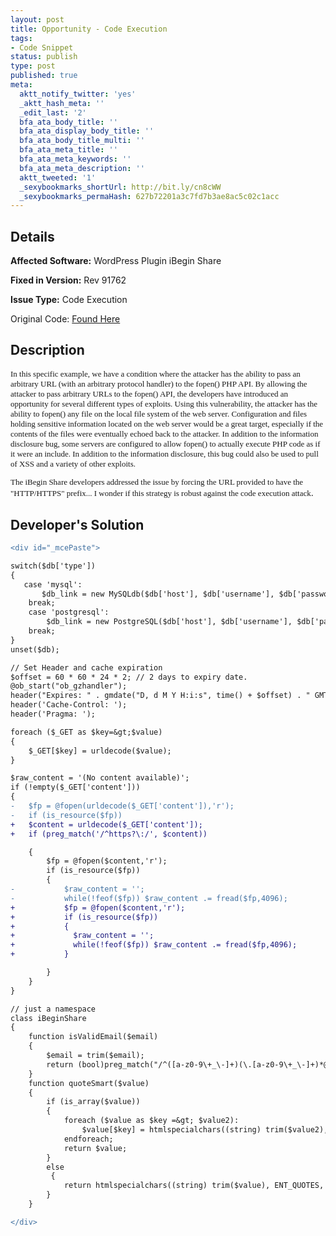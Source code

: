 ```yaml
---
layout: post
title: Opportunity - Code Execution
tags:
- Code Snippet
status: publish
type: post
published: true
meta:
  aktt_notify_twitter: 'yes'
  _aktt_hash_meta: ''
  _edit_last: '2'
  bfa_ata_body_title: ''
  bfa_ata_display_body_title: ''
  bfa_ata_body_title_multi: ''
  bfa_ata_meta_title: ''
  bfa_ata_meta_keywords: ''
  bfa_ata_meta_description: ''
  aktt_tweeted: '1'
  _sexybookmarks_shortUrl: http://bit.ly/cn8cWW
  _sexybookmarks_permaHash: 627b72201a3c7fd7b3ae8ac5c02c1acc
---
```

## Details
__Affected Software:__ WordPress Plugin iBegin Share

__Fixed in Version:__  Rev 91762

__Issue Type:__ Code Execution

Original Code: <a title="Opportunity" href="http://spotthevuln.com/2010/04/opportunity/" target="_blank">Found Here</a>
## Description
<p class="MsoNormal" style="margin: 0in 0in 10pt;"><span style="font-family: Calibri; font-size: small;">In this specific example, we have a condition where the attacker has the ability to pass an arbitrary URL (with an arbitrary protocol handler) to the fopen() PHP API.<span style="mso-spacerun: yes;">  </span>By allowing the attacker to pass arbitrary URLs to the fopen() API, the developers have introduced an opportunity for several different types of exploits.<span style="mso-spacerun: yes;">  </span>Using this vulnerability, the attacker has the ability to fopen() any file on the local file system of the web server.<span style="mso-spacerun: yes;">  </span>Configuration and files holding sensitive information located on the web server would be a great target, especially if the contents of the files were eventually echoed back to the attacker.<span style="mso-spacerun: yes;">  </span>In addition to the information disclosure bug, some servers are configured to allow fopen() to actually execute PHP code as if it were an include.<span style="mso-spacerun: yes;">  </span>In addition to the information disclosure, this bug could also be used to pull of XSS and a variety of other exploits.</span></p>
<p class="MsoNormal" style="margin: 0in 0in 10pt;"><span style="font-family: Calibri; font-size: small;">The iBegin Share developers addressed the issue by forcing the URL provided to have the "HTTP/HTTPS" prefix...<span style="mso-spacerun: yes;">  </span>I wonder if this strategy is robust against the code execution attack</span>.</p>

## Developer's Solution
```diff
<div id="_mcePaste">

switch($db['type'])
{
   case 'mysql':
       $db_link = new MySQLdb($db['host'], $db['username'], $db['password'], false, $db['database']);
    break;
    case 'postgresql':
        $db_link = new PostgreSQL($db['host'], $db['username'], $db['password'], false, $db['database']);
    break;
}
unset($db);

// Set Header and cache expiration
$offset = 60 * 60 * 24 * 2; // 2 days to expiry date.
@ob_start("ob_gzhandler");
header("Expires: " . gmdate("D, d M Y H:i:s", time() + $offset) . " GMT");
header('Cache-Control: ');
header('Pragma: ');

foreach ($_GET as $key=&gt;$value)
{
    $_GET[$key] = urldecode($value);
}

$raw_content = '(No content available)';
if (!empty($_GET['content']))
{
-   $fp = @fopen(urldecode($_GET['content']),'r');
-   if (is_resource($fp))
+   $content = urldecode($_GET['content']);
+   if (preg_match('/^https?\:/', $content))

    {
        $fp = @fopen($content,'r');
        if (is_resource($fp))
        {
-           $raw_content = '';
-           while(!feof($fp)) $raw_content .= fread($fp,4096);
+           $fp = @fopen($content,'r');
+           if (is_resource($fp))
+           {
+             $raw_content = '';
+             while(!feof($fp)) $raw_content .= fread($fp,4096);
+           }

        }
    }
}

// just a namespace
class iBeginShare
{
    function isValidEmail($email)
    {
        $email = trim($email);
        return (bool)preg_match("/^([a-z0-9\+_\-]+)(\.[a-z0-9\+_\-]+)*@([a-z0-9\-]+\.)+[a-z]{2,6}$/ix", $email);
    }
    function quoteSmart($value)
    {
        if (is_array($value))
        {
            foreach ($value as $key =&gt; $value2):
                $value[$key] = htmlspecialchars((string) trim($value2), ENT_QUOTES, 'UTF-8');
            endforeach;
            return $value;
        }
        else
         {
            return htmlspecialchars((string) trim($value), ENT_QUOTES, 'UTF-8');
        }
    }

</div>
```
